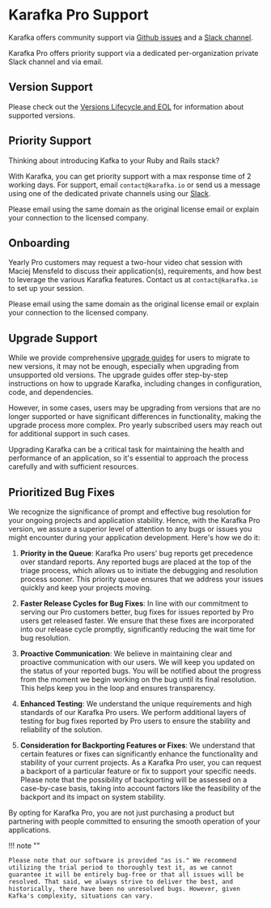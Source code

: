 # Karafka Pro Support

Karafka offers community support via [Github issues](https://github.com/karafka/karafka/issues) and a [Slack channel](http://karafka.slack.com/).

Karafka Pro offers priority support via a dedicated per-organization private Slack channel and via email.

## Version Support

Please check out the [Versions Lifecycle and EOL](Versions-Lifecycle-and-EOL) for information about supported versions.

## Priority Support

Thinking about introducing Kafka to your Ruby and Rails stack?

With Karafka, you can get priority support with a max response time of 2 working days. For support, email `contact@karafka.io` or send us a message using one of the dedicated private channels using our [Slack](http://karafka.slack.com/).

Please email using the same domain as the original license email or explain your connection to the licensed company.

## Onboarding

Yearly Pro customers may request a two-hour video chat session with Maciej Mensfeld to discuss their application(s), requirements, and how best to leverage the various Karafka features. Contact us at `contact@karafka.io` to set up your session.

Please email using the same domain as the original license email or explain your connection to the licensed company.

## Upgrade Support

While we provide comprehensive [upgrade guides](https://karafka.io/docs/#upgrade-notes) for users to migrate to new versions, it may not be enough, especially when upgrading from unsupported old versions. The upgrade guides offer step-by-step instructions on how to upgrade Karafka, including changes in configuration, code, and dependencies.

However, in some cases, users may be upgrading from versions that are no longer supported or have significant differences in functionality, making the upgrade process more complex. Pro yearly subscribed users may reach out for additional support in such cases.

Upgrading Karafka can be a critical task for maintaining the health and performance of an application, so it's essential to approach the process carefully and with sufficient resources.

## Prioritized Bug Fixes

We recognize the significance of prompt and effective bug resolution for your ongoing projects and application stability. Hence, with the Karafka Pro version, we assure a superior level of attention to any bugs or issues you might encounter during your application development. Here's how we do it:

1. **Priority in the Queue**: Karafka Pro users' bug reports get precedence over standard reports. Any reported bugs are placed at the top of the triage process, which allows us to initiate the debugging and resolution process sooner. This priority queue ensures that we address your issues quickly and keep your projects moving.

2. **Faster Release Cycles for Bug Fixes**: In line with our commitment to serving our Pro customers better, bug fixes for issues reported by Pro users get released faster. We ensure that these fixes are incorporated into our release cycle promptly, significantly reducing the wait time for bug resolution.

3. **Proactive Communication**: We believe in maintaining clear and proactive communication with our users. We will keep you updated on the status of your reported bugs. You will be notified about the progress from the moment we begin working on the bug until its final resolution. This helps keep you in the loop and ensures transparency.

4. **Enhanced Testing**: We understand the unique requirements and high standards of our Karafka Pro users. We perform additional layers of testing for bug fixes reported by Pro users to ensure the stability and reliability of the solution. 

5. **Consideration for Backporting Features or Fixes**: We understand that certain features or fixes can significantly enhance the functionality and stability of your current projects. As a Karafka Pro user, you can request a backport of a particular feature or fix to support your specific needs. Please note that the possibility of backporting will be assessed on a case-by-case basis, taking into account factors like the feasibility of the backport and its impact on system stability.

By opting for Karafka Pro, you are not just purchasing a product but partnering with people committed to ensuring the smooth operation of your applications.

!!! note ""

    Please note that our software is provided "as is." We recommend utilizing the trial period to thoroughly test it, as we cannot guarantee it will be entirely bug-free or that all issues will be resolved. That said, we always strive to deliver the best, and historically, there have been no unresolved bugs. However, given Kafka's complexity, situations can vary.
